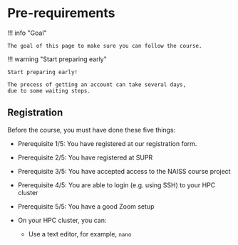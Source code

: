 # Pre-requirements

!!! info "Goal"

    The goal of this page to make sure you can follow the course.

!!! warning "Start preparing early"

    Start preparing early!

    The process of getting an account can take several days,
    due to some waiting steps.

## Registration

Before the course, you must have done these five things:

- Prerequisite 1/5: You have registered at our registration form.
- Prerequisite 2/5: You have registered at SUPR
- Prerequisite 3/5: You have accepted access to the NAISS course project
- Prerequisite 4/5: You are able to login (e.g. using SSH) to your HPC cluster
- Prerequisite 5/5: You have a good Zoom setup



- On your HPC cluster, you can:
    - Use a text editor, for example, ``nano``


<!-- 

RJCB: I think this is misleading:
learners perfectly get away with this,
as we teachers tell all they need to know.
I think these study prerequirements do more damage than good.

These are the things you need to follow the course:

- You have a basic understanding of what an HPC cluster is.
  To get familiar with HPC clusters,
  see [our material on HPC clusters](common/hpc_clusters.md)
- You are not a complete beginner of the Linux environment.
  To get familiar with the Linux/Bash command line,
  we recommend the courses and material at
  [our collection of other courses](common/other_courses.md)

-->
